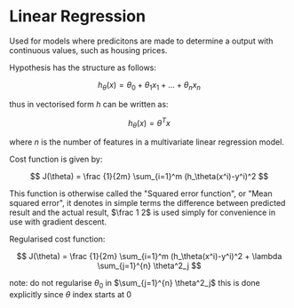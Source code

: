 # Linear Regression

Used for models where predicitons are made to determine a output with continuous values, such as housing prices.

Hypothesis has the structure as follows:

$$
    h_\theta(x) = \theta_0 + \theta_1x_1+...+\theta_nx_n
$$

thus in vectorised form $h$ can be written as:

$$
    h_\theta(x) = \theta^Tx
$$

where $n$ is the number of features in a multivariate linear regression model.

Cost function is given by:

$$
    J(\theta) = \frac {1}{2m} \sum_{i=1}^m (h_\theta(x^i)-y^i)^2
$$

This function is otherwise called the "Squared error function", or "Mean squared error", it denotes in simple terms the difference between predicted result and the actual result, $\frac 1 2$ is used simply for convenience in use with gradient descent.

Regularised cost function:

$$
    J(\theta) = \frac {1}{2m} \sum_{i=1}^m (h_\theta(x^i)-y^i)^2 +
    \lambda \sum_{j=1}^{n} \theta^2_j
$$

note: do not regularise $\theta_0$ in $\sum_{j=1}^{n} \theta^2_j$ this is done explicitly since $\theta$ index starts at 0

